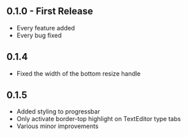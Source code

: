 ## 0.1.0 - First Release
* Every feature added
* Every bug fixed

## 0.1.4
* Fixed the width of the bottom resize handle

## 0.1.5
* Added styling to progressbar
* Only activate border-top highlight on TextEditor type tabs
* Various minor improvements 